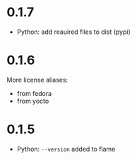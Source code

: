 <!--
SPDX-FileCopyrightText: 2022 Henrik Sandklef <hesa@sandklef.com>

SPDX-License-Identifier: GPL-3.0-or-later
-->



# 0.1.7

* Python: add reauired files to dist (pypi)

# 0.1.6

More license aliases:
* from fedora
* from yocto

# 0.1.5

* Python: `--version` added to flame
